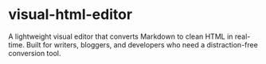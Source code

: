 # visual-html-editor
A lightweight visual editor that converts Markdown to clean HTML in real-time. Built for writers, bloggers, and developers who need a distraction-free conversion tool.
